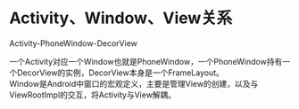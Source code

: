 # Activity、Window、View关系

Activity-PhoneWindow-DecorView 

一个Activity对应一个Window也就是PhoneWindow，一个PhoneWindow持有一个DecorView的实例，DecorView本身是一个FrameLayout。  
Window是Android中窗口的宏观定义，主要是管理View的创建，以及与ViewRootImpl的交互，将Activity与View解耦。